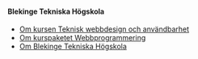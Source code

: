 #### Blekinge Tekniska Högskola

* [Om kursen Teknisk webbdesign och användbarhet](https://dbwebb.se/kurser/design-v2)
* [Om kurspaketet Webbprogrammering](https://www.bth.se/kurspaket/KP653/20182/)
* [Om Blekinge Tekniska Högskola](https://www.bth.se/)
